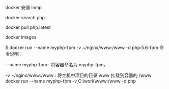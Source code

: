 
docker 安装 lnmp

docker search php

docker pull php:latest

docker images

$ docker run --name  myphp-fpm -v ~/nginx/www:/www  -d php:5.6-fpm
命令说明：

--name myphp-fpm : 将容器命名为 myphp-fpm。

-v ~/nginx/www:/www : 将主机中项目的目录 www 挂载到容器的 /www
docker run --name  myphp-fpm -v C:\work\www:/www  -d php